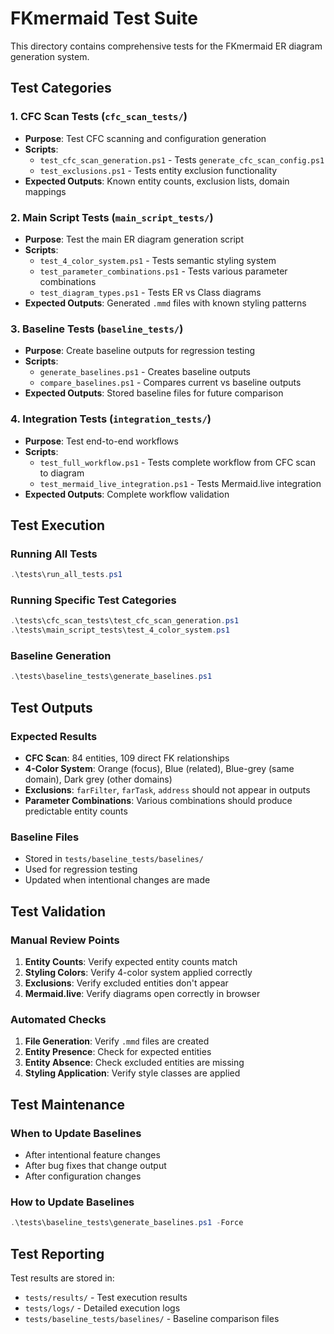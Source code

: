# FKmermaid Test Suite

This directory contains comprehensive tests for the FKmermaid ER diagram generation system.

## Test Categories

### 1. CFC Scan Tests (`cfc_scan_tests/`)
- **Purpose**: Test CFC scanning and configuration generation
- **Scripts**: 
  - `test_cfc_scan_generation.ps1` - Tests `generate_cfc_scan_config.ps1`
  - `test_exclusions.ps1` - Tests entity exclusion functionality
- **Expected Outputs**: Known entity counts, exclusion lists, domain mappings

### 2. Main Script Tests (`main_script_tests/`)
- **Purpose**: Test the main ER diagram generation script
- **Scripts**:
  - `test_4_color_system.ps1` - Tests semantic styling system
  - `test_parameter_combinations.ps1` - Tests various parameter combinations
  - `test_diagram_types.ps1` - Tests ER vs Class diagrams
- **Expected Outputs**: Generated `.mmd` files with known styling patterns

### 3. Baseline Tests (`baseline_tests/`)
- **Purpose**: Create baseline outputs for regression testing
- **Scripts**:
  - `generate_baselines.ps1` - Creates baseline outputs
  - `compare_baselines.ps1` - Compares current vs baseline outputs
- **Expected Outputs**: Stored baseline files for future comparison

### 4. Integration Tests (`integration_tests/`)
- **Purpose**: Test end-to-end workflows
- **Scripts**:
  - `test_full_workflow.ps1` - Tests complete workflow from CFC scan to diagram
  - `test_mermaid_live_integration.ps1` - Tests Mermaid.live integration
- **Expected Outputs**: Complete workflow validation

## Test Execution

### Running All Tests
```powershell
.\tests\run_all_tests.ps1
```

### Running Specific Test Categories
```powershell
.\tests\cfc_scan_tests\test_cfc_scan_generation.ps1
.\tests\main_script_tests\test_4_color_system.ps1
```

### Baseline Generation
```powershell
.\tests\baseline_tests\generate_baselines.ps1
```

## Test Outputs

### Expected Results
- **CFC Scan**: 84 entities, 109 direct FK relationships
- **4-Color System**: Orange (focus), Blue (related), Blue-grey (same domain), Dark grey (other domains)
- **Exclusions**: `farFilter`, `farTask`, `address` should not appear in outputs
- **Parameter Combinations**: Various combinations should produce predictable entity counts

### Baseline Files
- Stored in `tests/baseline_tests/baselines/`
- Used for regression testing
- Updated when intentional changes are made

## Test Validation

### Manual Review Points
1. **Entity Counts**: Verify expected entity counts match
2. **Styling Colors**: Verify 4-color system applied correctly
3. **Exclusions**: Verify excluded entities don't appear
4. **Mermaid.live**: Verify diagrams open correctly in browser

### Automated Checks
1. **File Generation**: Verify `.mmd` files are created
2. **Entity Presence**: Check for expected entities
3. **Entity Absence**: Check excluded entities are missing
4. **Styling Application**: Verify style classes are applied

## Test Maintenance

### When to Update Baselines
- After intentional feature changes
- After bug fixes that change output
- After configuration changes

### How to Update Baselines
```powershell
.\tests\baseline_tests\generate_baselines.ps1 -Force
```

## Test Reporting

Test results are stored in:
- `tests/results/` - Test execution results
- `tests/logs/` - Detailed execution logs
- `tests/baseline_tests/baselines/` - Baseline comparison files